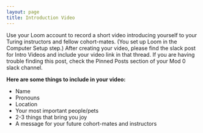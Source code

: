 ```yaml
---
layout: page
title: Introduction Video
---
```


Use your Loom account to record a short video introducing yourself to your Turing instructors and fellow cohort-mates. (You set up Loom in the Computer Setup step.)
After creating your video, please find the slack post for Intro Videos and include your video link in that thread. If you are having trouble finding this post, check the Pinned Posts section of your Mod 0 slack channel.

**Here are some things to include in your video:**
- Name
- Pronouns
- Location
- Your most important people/pets
- 2-3 things that bring you joy
- A message for your future cohort-mates and instructors

<br>
<br>
<br>